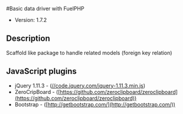 #Basic data driver with FuelPHP

* Version: 1.7.2

## Description

Scaffold like package to handle related models (foreign key relation)

## JavaScript plugins

* jQuery 1.11.3 - ([//code.jquery.com/jquery-1.11.3.min.js](//code.jquery.com/jquery-1.11.3.min.js))
* ZeroCripBoard - ([https://github.com/zeroclipboard/zeroclipboard](https://github.com/zeroclipboard/zeroclipboard))
* Bootstrap - ([http://getbootstrap.com/](http://getbootstrap.com/))
